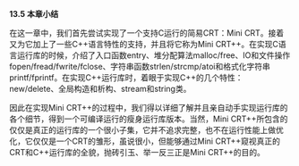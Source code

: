 **13.5 本章小结**

在这一章中，我们首先尝试实现了一个支持C运行的简易CRT：Mini CRT。接着又为它加上了一些C++语言特性的支持，并且将它称为Mini CRT++。在实现C语言运行库的时候，介绍了入口函数entry、堆分配算法malloc/free、IO和文件操作fopen/fread/fwrite/fclose、字符串函数strlen/strcmp/atoi和格式化字符串printf/fprintf。在实现C++运行库时，着眼于实现C++的几个特性：new/delete、全局构造和析构、stream和string类。

因此在实现Mini CRT++的过程中，我们得以详细了解并且亲自动手实现运行库的各个细节，得到一个可编译运行的瘦身运行库版本。当然，Mini CRT++所包含的仅仅是真正的运行库的一个很小子集，它并不追求完整，也不在运行性能上做优化，它仅仅是一个CRT的雏形，虽说很小，但能够通过Mini CRT++窥视真正的CRT和C++运行库的全貌，抛砖引玉、举一反三正是Mini CRT++的目的。